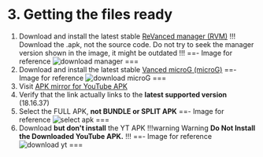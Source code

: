 # 3. Getting the files ready

1. Download and install the latest stable [ReVanced manager (RVM)](https://github.com/ReVanced/ReVanced-manager/releases/latest)
!!!
Download the .apk, not the source code. Do not try to seek the manager version shown in the image, it might be outdated
!!!
==- Image for reference
![download manager](https://github.com/SodaWithoutSparkles/ReVanced-troubleshooting-guide/blob/main/screenshots/000-download_manager.jpg?raw=true)
===
2. Download and install the latest stable [Vanced microG (microG)](https://github.com/TeamVanced/VancedMicroG/releases/tag/v0.2.24.220220-220220001)
==- Image for reference
![download microG](https://github.com/SodaWithoutSparkles/ReVanced-troubleshooting-guide/blob/main/screenshots/010-download_microg.jpg?raw=true)
===
3. Visit [APK mirror for YouTube APK](https://www.apkmirror.com/apk/google-inc/youtube/youtube-18-16-37-release/)
4. Verify that the link actually links to the **latest supported version** (18.16.37)
5. Select the FULL APK, **not BUNDLE or SPLIT APK**
==- Image for reference
![select apk](https://github.com/SodaWithoutSparkles/ReVanced-troubleshooting-guide/blob/main/screenshots/020-choose_YT_apk.jpg?raw=true)
===
6. Download **but don't install** the YT APK
!!!warning Warning
**Do Not Install the Downloaded YouTube APK.**
!!!
==- Image for reference
![download yt](https://github.com/SodaWithoutSparkles/ReVanced-troubleshooting-guide/blob/main/screenshots/030-download_YT_apk.jpg?raw=true)
===
